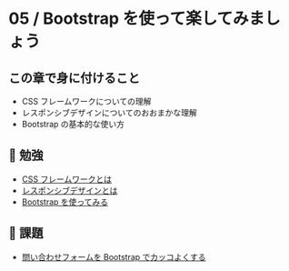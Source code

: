# 05 / Bootstrap を使って楽してみましょう

## この章で身に付けること

* CSS フレームワークについての理解
* レスポンシブデザインについてのおおまかな理解
* Bootstrap の基本的な使い方

## :book: 勉強

* [CSS フレームワークとは](css-fw.md)
* [レスポンシブデザインとは](responsive.md)
* [Bootstrap を使ってみる](bootstrap.md)

## :memo: 課題

* [問い合わせフォームを Bootstrap でカッコよくする](contact-form-bootstrap.md)
